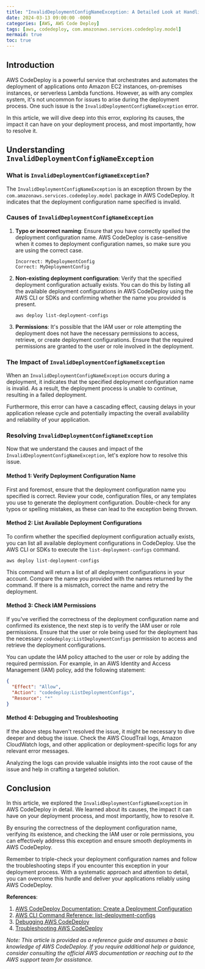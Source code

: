 ```yaml
---
title: "InvalidDeploymentConfigNameException: A Detailed Look at Handling Deployment Config Names in AWS CodeDeploy"
date: 2024-03-13 09:00:00 -0000
categories: [AWS, AWS Code Deploy]
tags: [aws, codedeploy, com.amazonaws.services.codedeploy.model]
mermaid: true
toc: true
---
```



## Introduction

AWS CodeDeploy is a powerful service that orchestrates and automates the deployment of applications onto Amazon EC2 instances, on-premises instances, or serverless Lambda functions. However, as with any complex system, it's not uncommon for issues to arise during the deployment process. One such issue is the `InvalidDeploymentConfigNameException` error.

In this article, we will dive deep into this error, exploring its causes, the impact it can have on your deployment process, and most importantly, how to resolve it.

## Understanding `InvalidDeploymentConfigNameException`

### What is `InvalidDeploymentConfigNameException`?

The `InvalidDeploymentConfigNameException` is an exception thrown by the `com.amazonaws.services.codedeploy.model` package in AWS CodeDeploy. It indicates that the deployment configuration name specified is invalid. 

### Causes of `InvalidDeploymentConfigNameException`

1. **Typo or incorrect naming**: Ensure that you have correctly spelled the deployment configuration name. AWS CodeDeploy is case-sensitive when it comes to deployment configuration names, so make sure you are using the correct case.
   
   ```
   Incorrect: MyDeploymentConfig
   Correct: MyDeploymentConfig
   ```
2. **Non-existing deployment configuration**: Verify that the specified deployment configuration actually exists. You can do this by listing all the available deployment configurations in AWS CodeDeploy using the AWS CLI or SDKs and confirming whether the name you provided is present.

   ```
   aws deploy list-deployment-configs
   ```
3. **Permissions**: It's possible that the IAM user or role attempting the deployment does not have the necessary permissions to access, retrieve, or create deployment configurations. Ensure that the required permissions are granted to the user or role involved in the deployment.

### The Impact of `InvalidDeploymentConfigNameException`

When an `InvalidDeploymentConfigNameException` occurs during a deployment, it indicates that the specified deployment configuration name is invalid. As a result, the deployment process is unable to continue, resulting in a failed deployment.

Furthermore, this error can have a cascading effect, causing delays in your application release cycle and potentially impacting the overall availability and reliability of your application.

### Resolving `InvalidDeploymentConfigNameException`

Now that we understand the causes and impact of the `InvalidDeploymentConfigNameException`, let's explore how to resolve this issue.

#### Method 1: Verify Deployment Configuration Name

First and foremost, ensure that the deployment configuration name you specified is correct. Review your code, configuration files, or any templates you use to generate the deployment configuration. Double-check for any typos or spelling mistakes, as these can lead to the exception being thrown.

#### Method 2: List Available Deployment Configurations

To confirm whether the specified deployment configuration actually exists, you can list all available deployment configurations in CodeDeploy. Use the AWS CLI or SDKs to execute the `list-deployment-configs` command.

```shell
aws deploy list-deployment-configs
```

This command will return a list of all deployment configurations in your account. Compare the name you provided with the names returned by the command. If there is a mismatch, correct the name and retry the deployment.

#### Method 3: Check IAM Permissions

If you've verified the correctness of the deployment configuration name and confirmed its existence, the next step is to verify the IAM user or role permissions. Ensure that the user or role being used for the deployment has the necessary `codedeploy:ListDeploymentConfigs` permission to access and retrieve the deployment configurations.

You can update the IAM policy attached to the user or role by adding the required permission. For example, in an AWS Identity and Access Management (IAM) policy, add the following statement:

```json
{
  "Effect": "Allow",
  "Action": "codedeploy:ListDeploymentConfigs",
  "Resource": "*"
}
```

#### Method 4: Debugging and Troubleshooting

If the above steps haven't resolved the issue, it might be necessary to dive deeper and debug the issue. Check the AWS CloudTrail logs, Amazon CloudWatch logs, and other application or deployment-specific logs for any relevant error messages.

Analyzing the logs can provide valuable insights into the root cause of the issue and help in crafting a targeted solution.

## Conclusion

In this article, we explored the `InvalidDeploymentConfigNameException` in AWS CodeDeploy in detail. We learned about its causes, the impact it can have on your deployment process, and most importantly, how to resolve it.

By ensuring the correctness of the deployment configuration name, verifying its existence, and checking the IAM user or role permissions, you can effectively address this exception and ensure smooth deployments in AWS CodeDeploy.

Remember to triple-check your deployment configuration names and follow the troubleshooting steps if you encounter this exception in your deployment process. With a systematic approach and attention to detail, you can overcome this hurdle and deliver your applications reliably using AWS CodeDeploy.

**References**:
1. [AWS CodeDeploy Documentation: Create a Deployment Configuration](https://docs.aws.amazon.com/codedeploy/latest/userguide/deployment-config.html)
2. [AWS CLI Command Reference: list-deployment-configs](https://awscli.amazonaws.com/v2/documentation/api/latest/reference/deploy/list-deployment-configs.html)
3. [Debugging AWS CodeDeploy](https://aws.amazon.com/premiumsupport/knowledge-center/debugging-codepipeline-codedeploy/)
4. [Troubleshooting AWS CodeDeploy](https://aws.amazon.com/premiumsupport/knowledge-center/troubleshoot-codedeploy-issues/)

*Note: This article is provided as a reference guide and assumes a basic knowledge of AWS CodeDeploy. If you require additional help or guidance, consider consulting the official AWS documentation or reaching out to the AWS support team for assistance.*